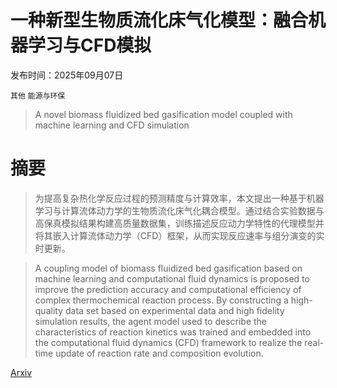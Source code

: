 # 一种新型生物质流化床气化模型：融合机器学习与CFD模拟

发布时间：2025年09月07日

`其他` `能源与环保`

> A novel biomass fluidized bed gasification model coupled with machine learning and CFD simulation

# 摘要

> 为提高复杂热化学反应过程的预测精度与计算效率，本文提出一种基于机器学习与计算流体动力学的生物质流化床气化耦合模型。通过结合实验数据与高保真模拟结果构建高质量数据集，训练描述反应动力学特性的代理模型并将其嵌入计算流体动力学（CFD）框架，从而实现反应速率与组分演变的实时更新。

> A coupling model of biomass fluidized bed gasification based on machine learning and computational fluid dynamics is proposed to improve the prediction accuracy and computational efficiency of complex thermochemical reaction process. By constructing a high-quality data set based on experimental data and high fidelity simulation results, the agent model used to describe the characteristics of reaction kinetics was trained and embedded into the computational fluid dynamics (CFD) framework to realize the real-time update of reaction rate and composition evolution.

[Arxiv](https://arxiv.org/abs/2509.06056)